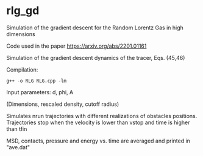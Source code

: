 # rlg_gd
Simulation of the gradient descent for the Random Lorentz Gas in high dimensions

Code used in the paper https://arxiv.org/abs/2201.01161

Simulation of the gradient descent dynamics of the tracer, Eqs. (45,46)

Compilation:

	g++ -o RLG RLG.cpp -lm
	
Input parameters: d, phi, A

(Dimensions, rescaled density, cutoff radius)

Simulates nrun trajectories with different realizations of obstacles positions.
Trajectories stop when the velocity is lower than vstop and time is higher than tfin

MSD, contacts, pressure and energy vs. time are averaged and printed in "ave.dat"
